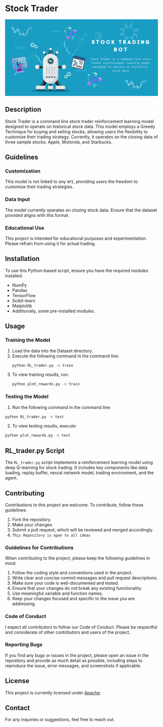 # Stock Trader
![logo](Banner.jpg)

## Description

Stock Trader is a command line stock trader reinforcement learning model designed to operate on historical stock data. This model employs a Greedy Technique for buying and selling stocks, allowing users the flexibility to customize their trading strategy. Currently, it operates on the closing data of three sample stocks: Apple, Motorola, and Starbucks.

## Guidelines

### Customization

This model is not linked to any `API`, providing users the freedom to customize their trading strategies.

### Data Input

The model currently operates on closing stock data. Ensure that the dataset provided aligns with this format.

### Educational Use

This project is intended for educational purposes and experimentation. Please refrain from using it for actual trading.


## Installation

To use this Python-based script, ensure you have the required modules installed.
 - NumPy
 - Pandas
 - TensorFlow
 - Scikit-learn
 - Matplotlib
 - Additionally, some pre-installed modules.

## Usage

### Training the Model

1. Load the data into the Dataset directory.
2. Execute the following command in the command line:
   ```bash
   python RL_trader.py -m train
   ```
3. To view training results, run:
   ```bash
   python plot_rewards.py -m train
   ```

### Testing the Model
1. Run the following command in the command line:
  ```bash
  python RL_trader.py -m test
  ```
2. To view testing results, execute:
  ```bash
  python plot_rewards.py -m test
  ```

## RL_trader.py Script

The `RL_trader.py` script implements a reinforcement learning model using deep Q-learning for stock trading. It includes key components like data loading, replay buffer, neural network model, trading environment, and the agent.

## Contributing
Contributions to this project are welcome. To contribute, follow these guidelines:
1. Fork the repository.
2. Make your changes.
3. Submit a pull request, which will be reviewed and merged accordingly.
4. `This Repository is open to all ideas`

### Guidelines for Contributions
When contributing to the project, please keep the following guidelines in mind:
1. Follow the coding style and conventions used in the project.
2. Write clear and concise commit messages and pull request descriptions.
3. Make sure your code is well-documented and tested.
4. Ensure that your changes do not break any existing functionality.
5. Use meaningful variable and function names.
6. Keep your changes focused and specific to the issue you are addressing.

### Code of Conduct
I expect all contributors to follow our Code of Conduct. Please be respectful and considerate of other contributors and users of the project.

### Reporting Bugs
If you find any bugs or issues in the project, please open an issue in the repository and provide as much detail as possible, including steps to reproduce the issue, error messages, and screenshots if applicable.

## License
This project is currently licensed under [Apache](LICENSE).


## Contact
For any inquiries or suggestions, feel free to reach out.
